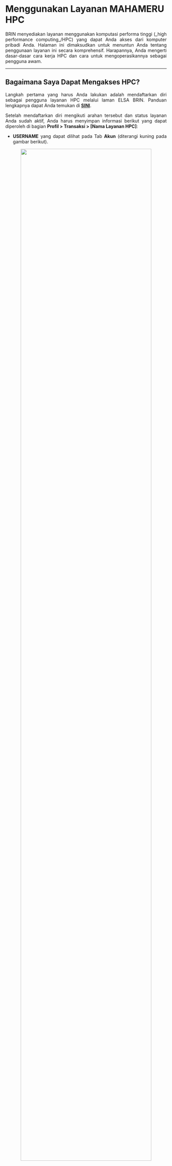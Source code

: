 # **Menggunakan Layanan MAHAMERU HPC**

<div align = "justify">
BRIN menyediakan layanan menggunakan komputasi performa tinggi (_high performance computing_/HPC) yang dapat Anda akses dari komputer pribadi Anda. Halaman ini dimaksudkan untuk menuntun Anda tentang penggunaan layanan ini secara komprehensif. Harapannya, Anda mengerti dasar-dasar cara kerja HPC dan cara untuk mengoperasikannya sebagai pengguna awam. 

---

## **Bagaimana Saya Dapat Mengakses HPC?**

Langkah pertama yang harus Anda lakukan adalah mendaftarkan diri sebagai pengguna layanan HPC melalui laman ELSA BRIN. Panduan lengkapnya dapat Anda temukan di [**SINI**](https://elsa.brin.go.id/faq).

Setelah mendaftarkan diri mengikuti arahan tersebut dan status layanan Anda sudah aktif, Anda harus menyimpan informasi berikut yang dapat diperoleh di bagian **Profil > Transaksi > [Nama Layanan HPC]**:

- **USERNAME** yang dapat dilihat pada Tab **Akun** (diterangi kuning pada gambar berikut).

</div>

<div align="center">
<img src = "https://i.ibb.co/4tZyQjR/Screenshot-2024-03-25-163055.png" width = "90%">
</div>

Komputer pribadi Anda dapat terhubung ke sistem HPC melalui sistem [**SSH**](https://www.cloudflare.com/learning/access-management/what-is-ssh/) dengan kunci yang Anda gunakan saat pendaftaran layanan. Oleh karena itu, sebaiknya Anda menggunakan Terminal yang sama dengan yang Anda gunakan untuk membuat kunci privat (dengan perintah ``ssh-keygen``) yang didaftarkan ke ELSA.

Untuk masuk ke dalam sistem HPC, buka Terminal Anda dan ketik (tanpa kurung kotak) ``ssh -i [lokasi kunci privat Anda] [USERNAME Anda]@login2.hpc.brin.go.id``. Jika berhasil, maka Anda seharusnya melihat

<div align="center">
<img src="https://i.ibb.co/zXG93jF/Screenshot-2024-03-25-164629.png" width="50%">
</div>

Ini menunjukkan bahwa Anda sudah berhasil masuk ke dalam HPC BRIN. 

---

## **Komunikasi Anda dan Sistem HPC**

Mulai dari sini kita asumsikan Terminal yang Anda gunakan menggunakan [**Bash**](https://en.wikipedia.org/wiki/Bash_(Unix_shell)) (contoh: [**Ubuntu**](https://ubuntu.com/download)). Secara umum, skema hubungan komputer Anda dan komputer pada sistem HPC BRIN adalah sebagai berikut.

<div align="center">
<img src="https://i.ibb.co/C9DXNp4/Screenshot-2024-03-25-175852.png" width="70%">
</div>

Mari kita lihat bagian kiri bawah bagan ini. Yang dimaksud dengan "masuk ke dalam sistem HPC", seperti yang dijelaskan pada bagian sebelumnya, adalah menghubungkan Terminal komputer Anda dengan **LOGIN NODE** dari HPC. Anggaplah seperti ada satu komputer khusus dalam sistem HPC yang dapat Anda kendalikan dari jarak jauh dengan sambungan yang sudah Anda buat. 

**Anda TIDAK DIIZINKAN untuk menjalankan perhitungan di LOGIN NODE**

Jika Anda menjalankan perhitungan di **LOGIN NODE**, tidak akan lama sebelum perhitungan Anda dihentikan paksa oleh sistem HPC. Walaupun kesannya seperti tidak mengapa melakukan perhitungan yang cepat, sebaiknya Anda tidak melakukan hal ini karena mengganggu kerja sistem HPC. **LOGIN NODE** hanya sebatas tempat Anda melakukan hal-hal berikut:

- Memanggil modul-modul yang disediakan HPC untuk digunakan dalam perhitungan (misalnya ``Anaconda``) dan melakukan berbagai pengaturan dengan modul-modul tersebut (misalnya menggunakan Anaconda untuk memasang modul ``scikit-learn``).
- Mengurus file.
- Menghubungkan komputer Anda ke **INTERACTIVE COMPUTE NODE** atau mengirim pekerjaan ke **BATCH COMPUTE NODE**.

Berangkat dari sini, mari kita lihat bagan di atas secara menyeluruh. Tujuan utama menggunakan HPC adalah untuk melakukan perhitungan yang memakan sumber daya, yang akan memakan waktu lama dan membebani perangkat keras komputer Anda, secara lebih cepat. [**SLURM**](https://en.wikipedia.org/wiki/Slurm_Workload_Manager) adalah

